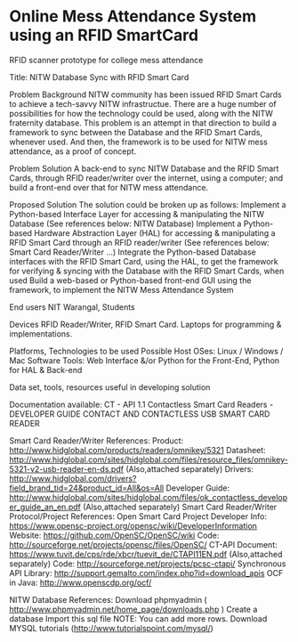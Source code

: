 Online Mess Attendance System using an RFID SmartCard
=====================================================

RFID scanner prototype for college mess attendance


Title: NITW Database Sync with RFID Smart Card


Problem Background
NITW community has been issued RFID Smart Cards to achieve a tech-savvy NITW infrastructue. There are a huge number of possibilities for how the technology could be used, along with the NITW fraternity database. This problem is an attempt in that direction to build a framework to sync between the Database and the RFID Smart Cards, whenever used. And then, the framework is to be used for NITW mess attendance, as a proof of concept.

Problem Solution
A back-end to sync NITW Database and the RFID Smart Cards, through RFID reader/writer over the internet, using a computer; and build a front-end over that for NITW mess attendance.

Proposed Solution
The solution could be broken up as follows:
Implement a Python-based Interface Layer for accessing & manipulating the NITW Database (See references below: NITW Database)
Implement a Python-based Hardware Abstraction Layer (HAL) for accessing & manipulating a RFID Smart Card through an RFID reader/writer (See references below: Smart Card Reader/Writer ...)
Integrate the Python-based Database interfaces with the RFID Smart Card, using the HAL, to get the framework for verifying & syncing with the Database with the RFID Smart Cards, when used
Build a web-based or Python-based front-end GUI using the framework, to implement the NITW Mess Attendance System

End users
NIT Warangal, Students

Devices
RFID Reader/Writer, RFID Smart Card.
Laptops for programming & implementations.

Platforms, Technologies to be used
Possible Host OSes: Linux / Windows / Mac
Software Tools: Web Interface &/or Python for the Front-End, Python for HAL & Back-end

Data set, tools, resources useful in developing solution

Documentation available:
CT - API 1.1
Contactless Smart Card Readers - DEVELOPER GUIDE
CONTACT AND CONTACTLESS USB SMART CARD READER

Smart Card Reader/Writer References:
Product: http://www.hidglobal.com/products/readers/omnikey/5321
Datasheet: http://www.hidglobal.com/sites/hidglobal.com/files/resource_files/omnikey-5321-v2-usb-reader-en-ds.pdf (Also,attached separately)
Drivers: http://www.hidglobal.com/drivers?field_brand_tid=24&product_id=All&os=All
Developer Guide: http://www.hidglobal.com/sites/hidglobal.com/files/ok_contactless_developer_guide_an_en.pdf (Also,attached separately)
Smart Card Reader/Writer Protocol/Project References:
Open Smart Card Project
Developer Info: https://www.opensc-project.org/opensc/wiki/DeveloperInformation
Website: https://github.com/OpenSC/OpenSC/wiki
Code: http://sourceforge.net/projects/opensc/files/OpenSC/
CT-API
Document: https://www.tuvit.de/cps/rde/xbcr/tuevit_de/CTAPI11EN.pdf  (Also,attached separately)
Code: http://sourceforge.net/projects/pcsc-ctapi/
Synchronous API
Library: http://support.gemalto.com/index.php?id=download_apis
OCF in Java: http://www.openscdp.org/ocf/

NITW Database References:
Download phpmyadmin ( http://www.phpmyadmin.net/home_page/downloads.php )
Create a database
Import this sql file
NOTE:
You can add more rows.
Download MYSQL tutorials (http://www.tutorialspoint.com/mysql/)




